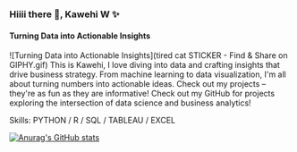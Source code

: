 ### Hiiii there 👋, Kawehi W ✨
#### Turning Data into Actionable Insights
![Turning Data into Actionable Insights](tired cat STICKER - Find & Share on GIPHY.gif)
This is Kawehi, I love diving into data and crafting insights that drive business strategy. From machine learning to data visualization, I'm all about turning numbers into actionable ideas. Check out my projects – they're as fun as they are informative! Check out my GitHub for projects exploring the intersection of data science and business analytics!

Skills: PYTHON / R / SQL / TABLEAU / EXCEL


[![Anurag's GitHub stats](https://github-readme-stats.vercel.app/api?username=kawehiw)](https://github.com/anuraghazra/github-readme-stats)

<!--
**KawehiW/KawehiW** is a ✨ _special_ ✨ repository because its `README.md` (this file) appears on your GitHub profile.

Here are some ideas to get you started:

- 🔭 I’m currently working on ...
- 🌱 I’m currently learning ...
- 👯 I’m looking to collaborate on ...
- 🤔 I’m looking for help with ...
- 💬 Ask me about ...
- 📫 How to reach me: ...
- 😄 Pronouns: ...
- ⚡ Fun fact: ...
-->

